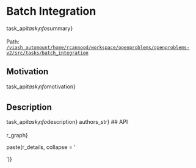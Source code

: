 # Batch Integration

task_api$task_info$summary}

Path:
[`/viash_automount/home/rcannood/workspace/openproblems/openproblems-v2/src/tasks/batch_integration`](https://github.com/openproblems-bio/openproblems-v2/tree/main/src//viash_automount/home/rcannood/workspace/openproblems/openproblems-v2/src/tasks/batch_integration)

## Motivation

task_api$task_info$motivation}

## Description

task_api$task_info$description} authors_str} \## API

r_graph}

paste(r_details, collapse = ’

’)}

